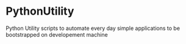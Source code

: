# PythonUtility
Python Utility scripts to automate every day simple applications to be bootstrapped on developement machine
